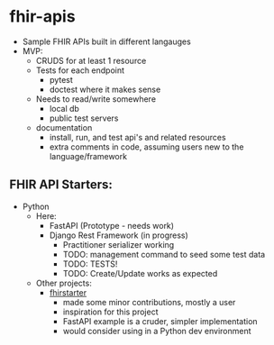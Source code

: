 # fhir-apis
- Sample FHIR APIs built in different langauges
- MVP:
  - CRUDS for at least 1 resource
  - Tests for each endpoint
    - pytest
    - doctest where it makes sense
  - Needs to read/write somewhere
    - local db
    - public test servers
  - documentation
    - install, run, and test api's and related resources
    - extra comments in code, assuming users new to the language/framework


## FHIR API Starters:
- Python
  - Here:
    - FastAPI (Prototype - needs work)
    - Django Rest Framework (in progress)
      - Practitioner serializer working
      - TODO: management command to seed some test data
      - TODO:  TESTS!
      - TODO: Create/Update works as expected
  - Other projects:
    - [fhirstarter](https://pypi.org/project/fhirstarter/)
      - made some minor contributions, mostly a user
      - inspiration for this project
      - FastAPI example is a cruder, simpler implementation
      - would consider using in a Python dev environment
